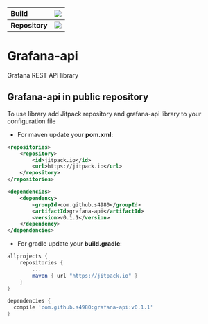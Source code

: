  **Build**      | [![](https://travis-ci.org/s4980/grafana-api.svg)](https://travis-ci.org/s4980/grafana-api) 
 :--------- | :---: 
 **Repository** | [![](https://jitpack.io/v/s4980/grafana-api.svg)](https://jitpack.io/#s4980/grafana-api) 
# Grafana-api
Grafana REST API library

## Grafana-api in public repository
To use library add Jitpack repository and grafana-api library to your configuration file
* For maven update your **pom.xml**:
```xml
<repositories>
    <repository>
        <id>jitpack.io</id>
        <url>https://jitpack.io</url>
    </repository>
</repositories>

<dependencies>
    <dependency>
        <groupId>com.github.s4980</groupId>
        <artifactId>grafana-api</artifactId>
        <version>v0.1.1</version>
    </dependency>
</dependencies>
```

* For gradle update your **build.gradle**:
```gradle
allprojects {
	repositories {
		...
		maven { url "https://jitpack.io" }
	}
}

dependencies {
  compile 'com.github.s4980:grafana-api:v0.1.1'
}
```
